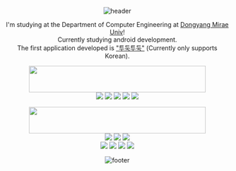 <div align="center">

![header](https://capsule-render.vercel.app/api?type=waving&color=gradient&height=100&section=header&text=Nice%20to%20meet%20you!%20👋&fontSize=30&animation=twinkling&fontColor=ffffff&textBg=true)

I'm studying at the Department of Computer Engineering at [Dongyang Mirae Univ](https://www.dongyang.ac.kr/sites/dongyang_eng/index.do)!<br>Currently studying android development.<br>The first application developed is ["투둑투둑"](https://play.google.com/store/apps/details?id=com.todook.main) (Currently only supports Korean).

<p>
<img src="https://img.shields.io/badge/Android Stacks 🚀-white?style=for-the-badge&logo=Android&logoColor=3DDC84" width="400" height="60"/>
<br>

<img src="https://img.shields.io/badge/Android Studio-dodgerblue?style=flat-square&logo=Android Studio&logoColor=3DDC84"/>
<img src="https://img.shields.io/badge/Kotlin-snow?style=flat-square&logo=Kotlin&logoColor=7F52FF"/>
<img src="https://img.shields.io/badge/Java-5382A1?style=flat-square&logo=Joplin&logoColor=DB912E"/>
<img src="https://img.shields.io/badge/Firebase-darkslategray?style=flat-square&logo=Firebase&logoColor=yellow"/>
<img src="https://img.shields.io/badge/SQLite-skyblue?style=flat-square&logo=SQLite&logoColor=003B57"/>
</p>

<p>
<img src="https://img.shields.io/badge/ETC Stacks & Tools 🛠️-white?style=for-the-badge&logo=BookStack&logoColor=red" width="400" height="60"/>
<br>

<img src="https://img.shields.io/badge/HTML5 & CSS-ivory?style=flat-square&logo=HTML5&logoColor=E34F26"/> 
<img src="https://img.shields.io/badge/MySQL-deepskyblue?style=flat-square&logo=MySQL&logoColor=4479A1"/>
<img src="https://img.shields.io/badge/Git-ivory?style=flat-square&logo=Git&logoColor=F05032"/>
<br>
<img src="https://img.shields.io/badge/VSC-black?style=flat-square&logo=Visual Studio Code&logoColor=007ACC"/>
<img src="https://img.shields.io/badge/Sketch-cyan?style=flat-square&logo=Arduino&logoColor=529196"/>
<img src="https://img.shields.io/badge/PhotoShop-darkslategray?style=flat-square&logo=Adobe Photoshop&logoColor=31A8FF"/> <img src="https://img.shields.io/badge/Vegas Pro-black?style=flat-square&logo=V&logoColor=FFFFFF"/>
</p>

![footer](https://capsule-render.vercel.app/api?type=waving&color=gradient&height=100&section=footer&text=%20&fontSize=30)

</div>
